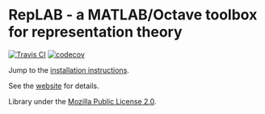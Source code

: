 # RepLAB - a MATLAB/Octave toolbox for representation theory

[![Travis CI](https://travis-ci.com/replab/replab.svg?branch=master)](https://travis-ci.com/replab/replab) [![codecov](https://codecov.io/gh/replab/replab/branch/master/graph/badge.svg)](https://codecov.io/gh/replab/replab)

Jump to the [installation instructions](https://replab.github.io/web/tutorials/installation.html).

See the [website](https://replab.github.io) for details.

Library under the [Mozilla Public License 2.0](https://github.com/replab/replab/blob/master/LICENSE).

